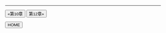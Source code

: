 
---

[<button type="button">«第10章</button>](../第10章/README.md) [<button type="button">第12章»</button>](../第12章/README.md)

[<button type="button">HOME</button>](../README.md)